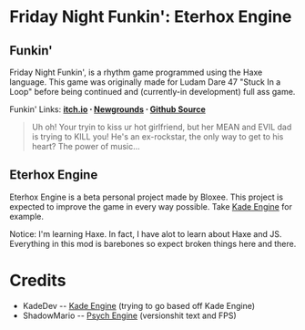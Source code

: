 # Friday Night Funkin': Eterhox Engine

## Funkin'
Friday Night Funkin', is a rhythm game programmed using the Haxe language. This game was originally made for Ludam Dare 47 "Stuck In a Loop" before being continued and (currently-in development) full ass game.

Funkin' Links: **[itch.io](https://ninja-muffin24.itch.io/funkin) ⋅ [Newgrounds](https://www.newgrounds.com/portal/view/770371) ⋅ [Github Source](https://github.com/ninjamuffin99/Funkin)**
> Uh oh! Your tryin to kiss ur hot girlfriend, but her MEAN and EVIL dad is trying to KILL you! He's an ex-rockstar, the only way to get to his heart? The power of music... 
 
## Eterhox Engine
Eterhox Engine is a beta personal project made by Bloxee. This project is expected to improve the game in every way possible. Take [Kade Engine](https://github.com/KadeDev/Kade-Engine/) for example.

Notice: I'm learning Haxe. In fact, I have alot to learn about Haxe and JS. Everything in this mod is barebones so expect broken things here and there.


# Credits
- KadeDev -- [Kade Engine](https://github.com/KadeDev/Kade-Engine/)
(trying to go based off Kade Engine)
- ShadowMario -- [Psych Engine](https://github.com/ShadowMario/FNF-PsychEngine/)
(versionshit text and FPS)